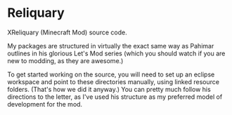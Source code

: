 Reliquary
=========

XReliquary (Minecraft Mod) source code.

My packages are structured in virtually the exact same way as Pahimar outlines in his glorious Let's Mod series (which you should watch if you are new to modding, as they are awesome.)

To get started working on the source, you will need to set up an eclipse workspace and point to these directories manually, using linked resource folders. (That's how we did it anyway.)
You can pretty much follow his directions to the letter, as I've used his structure as my preferred model of development for the mod.
